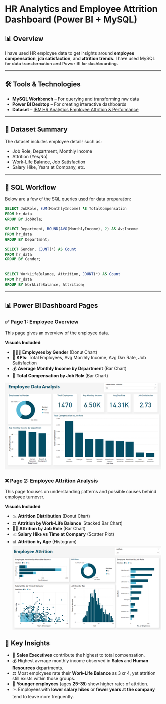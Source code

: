 # HR Analytics and Employee Attrition Dashboard (Power BI + MySQL)

## 📊 Overview
I have used HR employee data to get insights around **employee compensation**, **job satisfaction**, and **attrition trends**. I have used MySQL for data transformation and Power BI for dashboarding.

---

## 🛠️ Tools & Technologies
- **MySQL Workbench** – For querying and transforming raw data
- **Power BI Desktop** – For creating interactive dashboards
- **Dataset** – [IBM HR Analytics Employee Attrition & Performance](https://www.kaggle.com/datasets/pavansubhasht/ibm-hr-analytics-attrition-dataset)

---

## 📁 Dataset Summary
The dataset includes employee details such as:
- Job Role, Department, Monthly Income
- Attrition (Yes/No)
- Work-Life Balance, Job Satisfaction
- Salary Hike, Years at Company, etc.

---
## 🧮 SQL Workflow

Below are a few of the SQL queries used for data preparation:

```sql
SELECT JobRole, SUM(MonthlyIncome) AS TotalCompensation
FROM hr_data
GROUP BY JobRole;
```
```sql
SELECT Department, ROUND(AVG(MonthlyIncome), 2) AS AvgIncome
FROM hr_data
GROUP BY Department;
```


```sql
SELECT Gender, COUNT(*) AS Count
FROM hr_data
GROUP BY Gender;
```
```sql

SELECT WorkLifeBalance, Attrition, COUNT(*) AS Count
FROM hr_data
GROUP BY WorkLifeBalance, Attrition; 
```

---

## 📊 Power BI Dashboard Pages

### ✅ Page 1: Employee Overview
This page gives an overview of the employee data.

**Visuals Included:**
- 🧑‍🤝‍🧑 **Employees by Gender** (Donut Chart)
- 📌 **KPIs**: Total Employees, Avg Monthly Income, Avg Day Rate, Job Satisfaction
- 💰 **Average Monthly Income by Department** (Bar Chart)
- 💼 **Total Compensation by Job Role** (Bar Chart)


![ALt text](https://github.com/Uneeba-Irfan/-HR-Analytics-and-Employee-Attrition-Dashboard-Power-BI-MySQL-/blob/main/Overview.png)

### ❌ Page 2: Employee Attrition Analysis
This page focuses on understanding patterns and possible causes behind employee turnover.

**Visuals Included:**
- 📉 **Attrition Distribution** (Donut Chart)
- ⚖️ **Attrition by Work-Life Balance** (Stacked Bar Chart)
- 🧑‍💼 **Attrition by Job Role** (Bar Chart)
- 📈 **Salary Hike vs Time at Company** (Scatter Plot)
- 📊 **Attrition by Age** (Histogram)
![Alt text](https://github.com/Uneeba-Irfan/-HR-Analytics-and-Employee-Attrition-Dashboard-Power-BI-MySQL-/blob/main/Attrition.png)
## 📌 Key Insights
- 💼 **Sales Executives** contribute the highest to total compensation.
- 💰 Highest average monthly income observed in **Sales** and **Human Resources** departments.
- ⚖️ Most employees rate their **Work-Life Balance** as 3 or 4, yet attrition still exists within those groups.
- 👶 **Younger employees** (ages **25–35**) show higher rates of attrition.
- 📉 Employees with **lower salary hikes** or **fewer years at the company** tend to leave more frequently.




